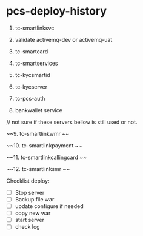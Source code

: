# pcs-deploy-history
1. tc-smartlinksvc

2. validate activemq-dev or activemq-uat 

3. tc-smartcard

4. tc-smartservices

5. tc-kycsmartid

6. tc-kycserver

7. tc-pcs-auth

8. bankwallet service

// not sure if these servers bellow is still used or not.

~~9. tc-smartlinkwmr ~~

~~10. tc-smartlinkpayment ~~

~~11. tc-smartlinkcallingcard ~~

~~12. tc-smartlinksmr ~~


Checklist deploy:

- [ ] Stop server
- [ ] Backup file war
- [ ] update configure if needed
- [ ] copy new war
- [ ] start server
- [ ] check log
